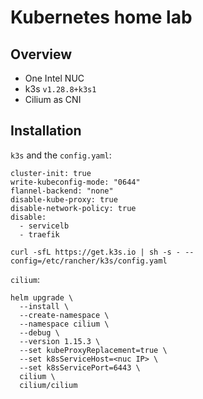 # Kubernetes home lab

## Overview

* One Intel NUC
* k3s `v1.28.8+k3s1`
* Cilium as CNI

## Installation

`k3s` and the `config.yaml`:
```
cluster-init: true
write-kubeconfig-mode: "0644"
flannel-backend: "none"
disable-kube-proxy: true
disable-network-policy: true
disable:
  - servicelb
  - traefik
```
```
curl -sfL https://get.k3s.io | sh -s - --config=/etc/rancher/k3s/config.yaml
```

`cilium`:
```
helm upgrade \
  --install \
  --create-namespace \
  --namespace cilium \
  --debug \
  --version 1.15.3 \
  --set kubeProxyReplacement=true \
  --set k8sServiceHost=<nuc IP> \
  --set k8sServicePort=6443 \
  cilium \
  cilium/cilium
```

